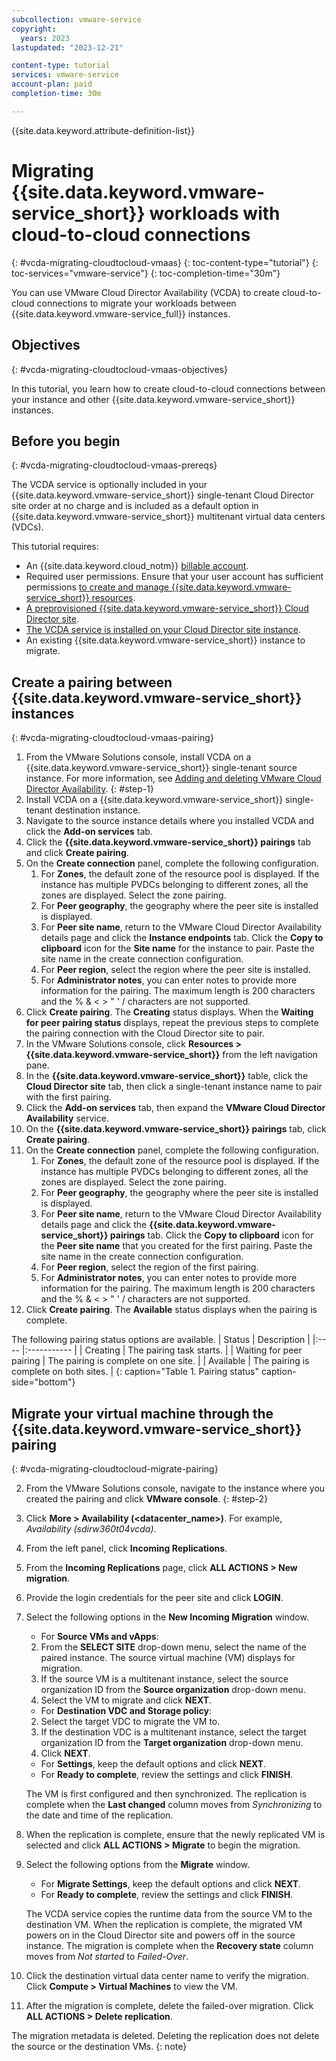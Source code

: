 ```yaml
---
subcollection: vmware-service
copyright:
  years: 2023
lastupdated: "2023-12-21"

content-type: tutorial
services: vmware-service
account-plan: paid
completion-time: 30m

---
```

{{site.data.keyword.attribute-definition-list}}

# Migrating {{site.data.keyword.vmware-service_short}} workloads with cloud-to-cloud connections
{: #vcda-migrating-cloudtocloud-vmaas}
{: toc-content-type="tutorial"}
{: toc-services="vmware-service"}
{: toc-completion-time="30m"}

You can use VMware Cloud Director Availability (VCDA) to create cloud-to-cloud connections to migrate your workloads between {{site.data.keyword.vmware-service_full}} instances.

## Objectives
{: #vcda-migrating-cloudtocloud-vmaas-objectives}

In this tutorial, you learn how to create cloud-to-cloud connections between your instance and other {{site.data.keyword.vmware-service_short}} instances.

## Before you begin
{: #vcda-migrating-cloudtocloud-vmaas-prereqs}

The VCDA service is optionally included in your {{site.data.keyword.vmware-service_short}} single-tenant Cloud Director site order at no charge and is included as a default option in {{site.data.keyword.vmware-service_short}} multitenant virtual data centers (VDCs).

This tutorial requires:

* An {{site.data.keyword.cloud_notm}} [billable account](/docs/account?topic=account-accounts).
* Required user permissions. Ensure that your user account has sufficient permissions [to create and manage {{site.data.keyword.vmware-service_short}} resources](/docs/vmware-service?topic=vmware-service-getting-started).
* [A preprovisioned {{site.data.keyword.vmware-service_short}} Cloud Director site](/docs/vmwaresolutions?topic=vmwaresolutions-tenant-ordering).
* [The VCDA service is installed on your Cloud Director site instance](/docs/vmware-service?topic=vmware-service-vcda-adding-deleting).
* An existing {{site.data.keyword.vmware-service_short}} instance to migrate.

## Create a pairing between {{site.data.keyword.vmware-service_short}} instances
{: #vcda-migrating-cloudtocloud-vmaas-pairing}

<!-- The {: #step-1} tag and the ordered list that has only 1s are intentional. Do not delete. This coding is necessary for proper indentation when the procedure is translated. -->

1. From the VMware Solutions console, install VCDA on a {{site.data.keyword.vmware-service_short}} single-tenant source instance. For more information, see [Adding and deleting VMware Cloud Director Availability](/docs/vmware-service?topic=vmware-service-vcda-adding-deleting#vcda-adding-deleting-add-proc). {: #step-1}
1. Install VCDA on a {{site.data.keyword.vmware-service_short}} single-tenant destination instance.
1. Navigate to the source instance details where you installed VCDA and click the **Add-on services** tab.
1. Click the **{{site.data.keyword.vmware-service_short}} pairings** tab and click **Create pairing**.
1. On the **Create connection** panel, complete the following configuration.
   1. For **Zones**, the default zone of the resource pool is displayed. If the instance has multiple PVDCs belonging to different zones, all the zones are displayed. Select the zone pairing.
   1. For **Peer geography**, the geography where the peer site is installed is displayed.
   1. For **Peer site name**, return to the VMware Cloud Director Availability details page and click the **Instance endpoints** tab. Click the **Copy to clipboard** icon for the **Site name** for the instance to pair. Paste the site name in the create connection configuration.
   1. For **Peer region**, select the region where the peer site is installed.
   1. For **Administrator notes**, you can enter notes to provide more information for the pairing. The maximum length is 200 characters and the % & < > " ' / characters are not supported.
1.	Click **Create pairing**. The **Creating** status displays. When the **Waiting for peer pairing status** displays, repeat the previous steps to complete the pairing connection with the Cloud Director site to pair.
1. In the VMware Solutions console, click **Resources > {{site.data.keyword.vmware-service_short}}** from the left navigation pane.
1. In the **{{site.data.keyword.vmware-service_short}}** table, click the **Cloud Director site** tab, then click a single-tenant instance name to pair with the first pairing.
1. Click the **Add-on services** tab, then expand the **VMware Cloud Director Availability** service.
1. On the **{{site.data.keyword.vmware-service_short}} pairings** tab, click **Create pairing**.
1. On the **Create connection** panel, complete the following configuration.
   1. For **Zones**, the default zone of the resource pool is displayed. If the instance has multiple PVDCs belonging to different zones, all the zones are displayed. Select the zone pairing.
   1. For **Peer geography**, the geography where the peer site is installed is displayed.
   1. For **Peer site name**, return to the VMware Cloud Director Availability details page and click the **{{site.data.keyword.vmware-service_short}} pairings** tab. Click the **Copy to clipboard** icon for the **Peer site name** that you created for the first pairing. Paste the site name in the create connection configuration.
   1. For **Peer region**, select the region of the first pairing.
   1. For **Administrator notes**, you can enter notes to provide more information for the pairing. The maximum length is 200 characters and the % & < > " ' / characters are not supported.
1. Click **Create pairing**. The **Available** status displays when the pairing is complete.

The following pairing status options are available.
| Status | Description |
|:---- |:----------- |
| Creating | The pairing task starts. |
| Waiting for peer pairing | The pairing is complete on one site. |
| Available | The pairing is complete on both sites. |
{: caption="Table 1. Pairing status" caption-side="bottom"}

## Migrate your virtual machine through the {{site.data.keyword.vmware-service_short}} pairing
{: #vcda-migrating-cloudtocloud-migrate-pairing}

<!-- The {: #step-2} tag and the ordered list that has only 2s are intentional. Do not delete. This coding is necessary for proper indentation when the procedure is translated. -->

2. From the VMware Solutions console, navigate to the instance where you created the pairing and click **VMware console**. {: #step-2}
2. Click **More > Availability (<datacenter_name>)**. For example, *Availability (sdirw360t04vcda)*.
2. From the left panel, click **Incoming Replications**.
2. From the **Incoming Replications** page, click **ALL ACTIONS > New migration**.
2. Provide the login credentials for the peer site and click **LOGIN**.
2. Select the following options in the **New Incoming Migration** window.
   * For **Source VMs and vApps**:
   2. From the **SELECT SITE** drop-down menu, select the name of the paired instance. The source virtual machine (VM) displays for migration.
   2. If the source VM is a multitenant instance, select the source organization ID from the **Source organization** drop-down menu.
   2. Select the VM to migrate and click **NEXT**.
   * For **Destination VDC and Storage policy**:
   2. Select the target VDC to migrate the VM to.
   2. If the destination VDC is a multitenant instance, select the target organization ID from the **Target organization** drop-down menu.
   2. Click **NEXT**.
   * For **Settings**, keep the default options and click **NEXT**.
   * For **Ready to complete**, review the settings and click **FINISH**.

   The VM is first configured and then synchronized. The replication is complete when the **Last changed** column moves from *Synchronizing* to the date and time of the replication.

2. When the replication is complete, ensure that the newly replicated VM is selected and click **ALL ACTIONS > Migrate** to begin the migration.
2. Select the following options from the **Migrate** window.
   * For **Migrate Settings**, keep the default options and click **NEXT**.
   * For **Ready to complete**, review the settings and click **FINISH**.

   The VCDA service copies the runtime data from the source VM to the destination VM. When the replication is complete, the migrated VM powers on in the Cloud Director site and powers off in the source instance. The migration is complete when the **Recovery state** column moves from *Not started* to *Failed-Over*.

2. Click the destination virtual data center name to verify the migration. Click **Compute > Virtual Machines** to view the VM.
2. After the migration is complete, delete the failed-over migration. Click **ALL ACTIONS > Delete replication**.

The migration metadata is deleted. Deleting the replication does not delete the source or the destination VMs.
{: note}

